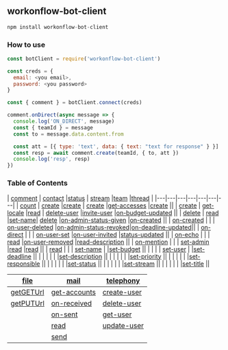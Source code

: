 ## workonflow-bot-client ##

```js
npm install workonflow-bot-client
```

### How to use ###
```js
const botClient = require('workonflow-bot-client')

const creds = {
  email: <you email>,
  password: <you password>
}

const { comment } = botClient.connect(creds)

comment.onDirect(async message => {
  console.log('ON_DIRECT', message)
  const { teamId } = message
  const to = message.data.content.from

  const att = [{ type: 'text', data: { text: "text for response" } }]
  const resp = await comment.create(teamId, { to, att })
  console.log('resp', resp)
})
```

### Table of Contents ###

| [comment](#io)    | [contact](#contact)               |[status](#status)           | [stream](#stream)                          |[team](#team)                                           |<td colspan=2>[thread](#thread)                   |
|---|---|---|---|---|---|---|
| [count](#io)      | [create](#contact-create)         |[create](#status-create)    | [create](#stream-create)                   |[get-accesses](#team-get-accesses)                      |[create](#thread-create)                          ||
| [create](#io)     | [get-locale](#contact-get-locale) |[read](#status-read)        | [delete-user](#stream-delete-user)         |[invite-user](#team-invite-user)                        |[on-budget-updated](#thread-on-budget-updated)    ||
| [delete](#io)     | [read](#contact-read)             |[set-name](#status-set-name)| [delete](#stream-delete)                   |[on-admin-status-given](#team-on-admin-status-given)    |[on-created](#thread-on-created)                  ||
| [on-created](#io) |                                   |                            | [on-user-deleted](#stream-on-user-deleted) |[on-admin-status-revoked](#team-on-admin-status-revoked)|[on-deadline-updated](#thread-on-deadline-updated)||
| [on-direct](#io)  |                                   |                            | [on-user-set](#stream-on-user-set)         |[on-user-invited](#team-on-user-invited)                |[status-updated](#thread-status-updated)          ||
| [on-echo](#io)    |                                   |                            | [read](#stream-read)                       |[on-user-removed](#team-on-user-removed)                |[read-description](#thread-read-description)      ||
| [on-mention](#io) |                                   |                            | [set-admin](#stream-set-admin)             |[read](#team-read)                                      |[read](#thread-read)                              ||
| [read](#io)       |                                   |                            | [set-name](#stream-set-name)               |                                                        |[set-budget](#thread-set-budget)                  ||
|                   |                                   |                            | [set-user](#stream-set-user)               |                                                        |[set-deadline](#thread-set-deadline)              ||
|                   |                                   |                            |                                            |                                                        |[set-description](#thread-set-description)        ||
|                   |                                   |                            |                                            |                                                        |[set-priority](#thread-set-priority)              ||
|                   |                                   |                            |                                            |                                                        |[set-responsible](#thread-set-responsible)        ||
|                   |                                   |                            |                                            |                                                        |[set-status](#thread-set-status)                  ||
|                   |                                   |                            |                                            |                                                        |[set-stream](#thread-set-stream)                  ||
|                   |                                   |                            |                                            |                                                        |[set-title](#thread-set-title)                    ||

| [file](#file)           |[mail](#mail)                      |[telephony](#telephony)              |
|---|---|---|
| [getGETUrl](#getGETUrl) |[get-accounts](#mail-get-accounts) |[create-user](#telephony-create-user)|
| [getPUTUrl](#getPUTUrl) |[on-received](#mail-on-received)   |[delete-user](#telephony-delete-user)|
|                         |[on-sent](#mail-on-sent)           |[get-user](#telephony-get-user)      |
|                         |[read](#mail-read)                 |[update-user](#telephony-update-user)|
|                         |[send](#mail-send)                 |                                     |

